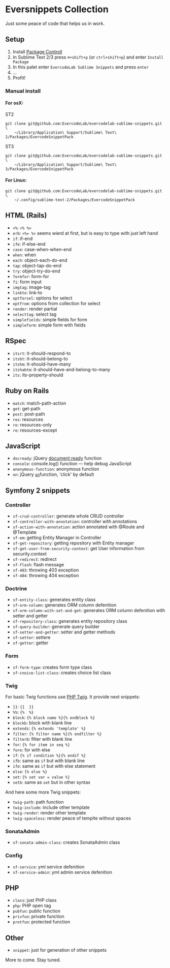 # Eversnippets Collection

Just some peace of code that helps us in work.

## Setup

1. Install [Package Controll][1]
2. In Sublime Text 2/3 press `⌘+shift+p` (or `ctrl+shift+p`) and enter `Install Package`
3. In this palet enter `EvercodeLab Sublime Snippets` and press `enter`
4. …
5. Profit!

### Manual install

#### For osX:

ST2

    git clone git@github.com:EvercodeLab/evercodelab-sublime-snippets.git \
        ~/Library/Application\ Support/Sublime\ Text\ 2/Packages/EvercodeSnippetPack

ST3
    
    git clone git@github.com:EvercodeLab/evercodelab-sublime-snippets.git \
        ~/Library/Application\ Support/Sublime\ Text\ 3/Packages/EvercodeSnippetPack


#### For Linux:

    git clone git@github.com:EvercodeLab/evercodelab-sublime-snippets.git \ 
        ~/.config/sublime-text-2/Packages/EvercodeSnippetPack

## HTML (Rails)
* `<%`: `<% %>`
* `erb`: `<%= %>` seems wierd at first, but is easy to type with just left hand
* `if`: if-end
* `ife`: if-else-end
* `case`: case-when-when-end
* `when`: when
* `each`: object-each-do-end
* `tap`: object-tap-do-end
* `try`: object-try-do-end
* `formfor`: form-for
* `fi`: form input
* `imgtag`: image-tag
* `linkto`: link-to
* `optforsel`: options for select
* `optfrom`: options from collection for select
* `render`: render partial
* `selecttag`: select tag
* `simplefields`: simple fields for form
* `simpleform`: simple form with fields

## RSpec
* `itsrt`: it-should-respond-to
* `itsbt`: it-should-belong-to
* `itshm`: it-should-have-many
* `itshabtm`: it-should-have-and-belong-to-many
* `its`: its-property-should

## Ruby on Rails
* `match`: match-path-action
* `get`: get-path
* `post`: post-path
* `res`: resources
* `ro`: resources-only
* `re`: resources-except

## JavaScript
* `docready`: jQuery [document ready][2] function
* `console`: console.log() function — help debug JavaScript
* `anonymous-function`: anonymous function 
* `on`: jQuery [`on`][3]function, 'click' by default

## Symfony 2 snippets

### Controller
* `sf-crud-controller`: generate whole CRUD controller
* `sf-controller-with-annotation`: controller with annotations
* `sf-action-with-annotation`: action annotated with @Route and @Template
* `sf-em`: getting Entity Manager in Controller
* `sf-get-repository`: getting repository with Entity manager
* `sf-get-user-from-security-context`: get User information from security.context
* `sf-redirect`: redirect
* `sf-flash`: flash message
* `sf-403`: throwing 403 exception
* `sf-404`: throwing 404 exception

### Doctrine
* `sf-entity-class`: generates entity class
* `sf-orm-column`: generates ORM column defenition
* `sf-orm-column-with-set-and-get`: generates ORM column defenition with setter
and getter
* `sf-repository-class`: generates entity repository class
* `sf-query-builder`: generate query builder
* `sf-setter-and-getter`: setter and getter methods
* `sf-setter`: settere
* `sf-getter`: getter

### Form
* `sf-form-type`: creates form type class
* `sf-cnoice-list-class`: creates choice list class

### Twig
For basic Twig functions use [PHP Twig][4]. It provide next snippets:

* `}}`: `{{  }}`
* `%%`: `{%  %}`
* `block`: `{% block name %}{% endblock %}`
* `blockb`: block with blank line
* `extends`: `{% extends 'template' %}`
* `filter`: `{% filter name %}{% endfilter %}`
* `filterb`: filter with blank line
* `for`: `{% for item in seq %}`
* `fore`: for with else
* `if`: `{% if condition %}{% endif %}`
* `ifb`: same as `if` but with blank line
* `ife`: same as `if` but with else statement
* `else`: `{% else %}`
* `set`: `{% set var = value %}`
* `setb`: same as `set` but in other syntax

And here some more Twig snippets:

* `twig-path`: path function
* `twig-include`: include other template
* `twig-render`: render other template
* `twig-spaceless`: render peace of templte without spaces

### SonataAdmin
* `sf-sonata-admin-class`: creates SonataAdmin class

### Config
* `sf-service`: yml service defenition
* `sf-service-admin`: yml admin service defenition

## PHP
* `class`: just PHP class
* `php`: PHP open tag
* `pubfun`: public function
* `privfun`: private function
* `protfun`: protected function

## Other
* `snippet`: just for generation of other snippets

More to come. Stay tuned.

[1]: https://sublime.wbond.net/installation "Package Control"
[2]: http://api.jquery.com/ready/ "ready function"
[3]: http://api.jquery.com/on/ "on function"
[4]: https://github.com/Anomareh/PHP-Twig.tmbundle "PHP Twig"